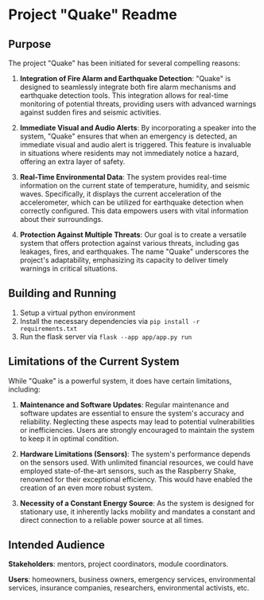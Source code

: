 # Project "Quake" Readme

## Purpose

The project "Quake" has been initiated for several compelling reasons:

1. **Integration of Fire Alarm and Earthquake Detection**: "Quake" is designed to seamlessly integrate both fire alarm mechanisms and earthquake detection tools. This integration allows for real-time monitoring of potential threats, providing users with advanced warnings against sudden fires and seismic activities.

2. **Immediate Visual and Audio Alerts**: By incorporating a speaker into the system, "Quake" ensures that when an emergency is detected, an immediate visual and audio alert is triggered. This feature is invaluable in situations where residents may not immediately notice a hazard, offering an extra layer of safety.

3. **Real-Time Environmental Data**: The system provides real-time information on the current state of temperature, humidity, and seismic waves. Specifically, it displays the current acceleration of the accelerometer, which can be utilized for earthquake detection when correctly configured. This data empowers users with vital information about their surroundings.

4. **Protection Against Multiple Threats**: Our goal is to create a versatile system that offers protection against various threats, including gas leakages, fires, and earthquakes. The name "Quake" underscores the project's adaptability, emphasizing its capacity to deliver timely warnings in critical situations.

## Building and Running
1. Setup a virtual python environment
2. Install the necessary dependencies via `pip install -r requirements.txt`
3. Run the flask server via `flask --app app/app.py run`

## Limitations of the Current System

While "Quake" is a powerful system, it does have certain limitations, including:

1. **Maintenance and Software Updates**: Regular maintenance and software updates are essential to ensure the system's accuracy and reliability. Neglecting these aspects may lead to potential vulnerabilities or inefficiencies. Users are strongly encouraged to maintain the system to keep it in optimal condition.

2. **Hardware Limitations (Sensors)**: The system's performance depends on the sensors used. With unlimited financial resources, we could have employed state-of-the-art sensors, such as the Raspberry Shake, renowned for their exceptional efficiency. This would have enabled the creation of an even more robust system.

3. **Necessity of a Constant Energy Source**: As the system is designed for stationary use, it inherently lacks mobility and mandates a constant and direct connection to a reliable power source at all times.

## Intended Audience

**Stakeholders**: mentors, project coordinators, module coordinators.

**Users**: homeowners, business owners, emergency services, environmental services, insurance companies, researchers, environmental activists, etc.
